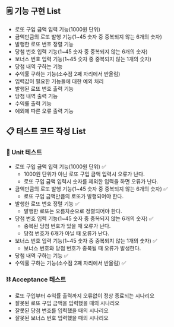 ## 🗒️ **기능 구현 List**

- 로또 구입 금액 입력 기능(1000원 단위)
- 금액만큼의 로또 발행 기능(1~45 숫자 중 중복되지 않는 6개의 숫자)
- 발행한 로또 번호 정렬 기능
- 당첨 번호 입력 기능(1~45 숫자 중 중복되지 않는 6개의 숫자)
- 보너스 번호 입력 기능(1~45 숫자 중 중복되지 않는 1개의 숫자)
- 당첨 내역 구하는 기능
- 수익률 구하는 기능(소수점 2째 자리에서 반올림)
- 입력값이 필요한 기능들에 대한 예외 처리
- 발행된 로또 번호 출력 기능
- 당첨 내역 출력 기능
- 수익률 출력 기능
- 예외에 따른 오류 출력 기능

## 📋 **테스트 코드 작성 List**

### 📏 Unit 테스트

- 로또 구입 금액 입력 기능(1000원 단위) ✅
  - 1000원 단위가 아닌 로또 구입 금액 입력시 오류가 난다.
  - 로또 구입 금액 입력시 숫자를 제외한 입력을 하면 오류가 난다.
- 금액만큼의 로또 발행 기능(1~45 숫자 중 중복되지 않는 6개의 숫자) ✅
  - 로또 구입 금액만큼의 로또가 발행되어야 한다.
- 발행한 로또 번호 정렬 기능 ✅
  - 발행한 로또는 오름차순으로 정렬되어야 한다.
- 당첨 번호 입력 기능(1~45 숫자 중 중복되지 않는 6개의 숫자) ✅
  - 중복된 당첨 번호가 있을 때 오류가 난다.
  - 당첨 번호가 6개가 아닐 때 오류가 난다.
- 보너스 번호 입력 기능(1~45 숫자 중 중복되지 않는 1개의 숫자) ✅
  - 보너스 번호와 당첨 번호가 중복될 때 오류가 발생한다.
- 당첨 내역 구하는 기능 ✅
- 수익률 구하는 기능(소수점 2째 자리에서 반올림) ✅

### ⛓️ Acceptance 테스트

- 로또 구입부터 수익률 출력까지 오류없이 정상 종료되는 시나리오
- 잘못된 로또 구입 금액을 입력했을 때의 시나리오
- 잘못된 당첨 번호를 입력했을 때의 시나리오
- 잘못된 보너스 번호 입력했을 때의 시나리오

